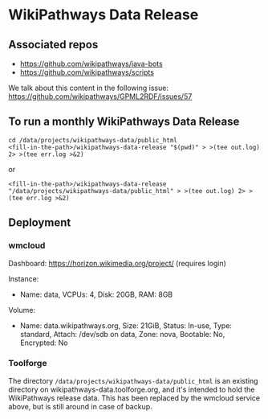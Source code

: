 # WikiPathways Data Release

## Associated repos

- https://github.com/wikipathways/java-bots
- https://github.com/wikipathways/scripts

We talk about this content in the following issue:
https://github.com/wikipathways/GPML2RDF/issues/57

## To run a monthly WikiPathways Data Release

```
cd /data/projects/wikipathways-data/public_html
<fill-in-the-path>/wikipathways-data-release "$(pwd)" > >(tee out.log) 2> >(tee err.log >&2)
```

or

```
<fill-in-the-path>/wikipathways-data-release "/data/projects/wikipathways-data/public_html" > >(tee out.log) 2> >(tee err.log >&2)
```

## Deployment
### wmcloud
Dashboard: https://horizon.wikimedia.org/project/ (requires login)

Instance:
 - Name: data, VCPUs: 4, 	Disk: 20GB, RAM: 8GB

Volume:
 - Name: data.wikipathways.org, Size: 21GiB, Status: In-use, Type: standard, Attach: /dev/sdb on data, Zone: nova, Bootable: No, Encrypted: No 

### Toolforge
The directory `/data/projects/wikipathways-data/public_html` is an existing directory on wikipathways-data.toolforge.org, and it's intended to hold the WikiPathways release data. This has been replaced by the wmcloud service above, but is still around in case of backup.
